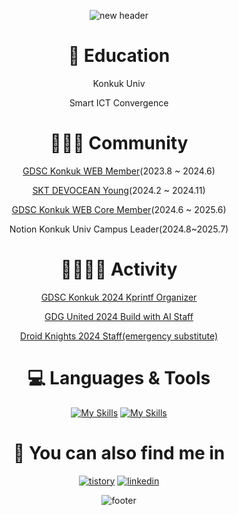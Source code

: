 <div align="center">
  
![new header](https://github.com/clicelee/clicelee/assets/131771046/17832af3-8d5a-4542-89c6-7861ff71fddb)
# 🏫 Education
Konkuk Univ

Smart ICT Convergence


# 🧑🏻‍💻 Community
[GDSC Konkuk WEB Member](https://www.instagram.com/gdsc.konkuk/)(2023.8 ~ 2024.6)

[SKT DEVOCEAN Young](https://devocean.sk.com/community/youngList.do)(2024.2 ~ 2024.11)

[GDSC Konkuk WEB Core Member](https://www.instagram.com/gdsc.konkuk/)(2024.6 ~ 2025.6)

Notion Konkuk Univ Campus Leader(2024.8~2025.7)


# 🏃🏻‍♀️‍➡️ Activity
[GDSC Konkuk 2024 Kprintf Organizer](https://festa.io/events/4948)

[GDG United 2024 Build with AI Staff](https://festa.io/events/5026)

[Droid Knights 2024 Staff(emergency substitute)](https://www.droidknights.dev/)


# 💻 Languages & Tools
[![My Skills](https://skillicons.dev/icons?i=ts,react,tailwind)](https://skillicons.dev)
[![My Skills](https://skillicons.dev/icons?i=next,vite,git,figma)](https://skillicons.dev)


# 👀 You can also find me in
[![tistory](https://img.shields.io/badge/tistory-ff5544?style=for-the-badge&logo=tistory&logoColor=white)](https://clice.tistory.com/) [![linkedin](https://img.shields.io/badge/linkedin-0A66C2?style=for-the-badge&logo=linkedin&logoColor=white)](https://www.linkedin.com/in/jiminclicelee/)

![footer](https://github.com/clicelee/clicelee/assets/131771046/3097bc35-5f4a-4cf5-a4e0-3540b9cc4340)
</div>
